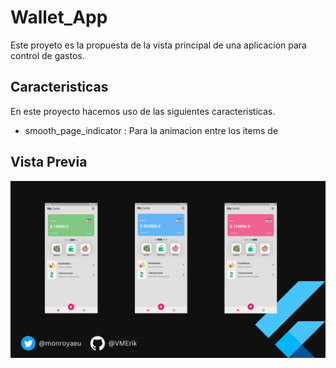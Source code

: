 # Wallet_App

Este proyeto es la propuesta de la vista principal de una aplicacion para control de gastos.

## Caracteristicas
En este proyecto hacemos uso de  las siguientes caracteristicas.
- smooth_page_indicator : Para la animacion entre los items de


## Vista Previa
![Vista previa](assets/img/preview.png)